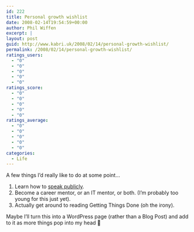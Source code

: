 ```yaml
---
id: 222
title: Personal growth wishlist
date: 2008-02-14T19:54:59+00:00
author: Phil Wiffen
excerpt: |
layout: post
guid: http://www.kabri.uk/2008/02/14/personal-growth-wishlist/
permalink: /2008/02/14/personal-growth-wishlist/
ratings_users:
  - "0"
  - "0"
  - "0"
  - "0"
  - "0"
ratings_score:
  - "0"
  - "0"
  - "0"
  - "0"
  - "0"
ratings_average:
  - "0"
  - "0"
  - "0"
  - "0"
  - "0"
categories:
  - Life
---
```

A few things I&#8217;d really like to do at some point&#8230;

  1. Learn how to [speak publicly](http://www.speakoutchallenge.com/).
  2. Become a career mentor, or an IT mentor, or both. (I&#8217;m probably too young for this just yet).
  3. Actually get around to reading Getting Things Done (oh the irony).

Maybe I&#8217;ll turn this into a WordPress page (rather than a Blog Post) and add to it as more things pop into my head 🙂